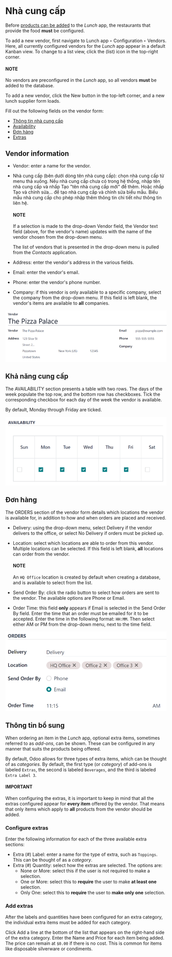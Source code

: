 # Nhà cung cấp

Before [products can be added](products.md) to the *Lunch* app, the restaurants that provide the
food **must** be configured.

To add a new vendor, first navigate to Lunch app ‣ Configuration ‣ Vendors.
Here, all currently configured vendors for the *Lunch* app appear in a default Kanban view. To
change to a list view, click the <i class="oi oi-view-list"></i> (list) icon in the top-right
corner.

#### NOTE
No vendors are preconfigured in the *Lunch* app, so all vendors **must** be added to the
database.

To add a new vendor, click the New button in the top-left corner, and a new lunch
supplier form loads.

Fill out the following fields on the vendor form:

- [Thông tin nhà cung cấp](#lunch-vendor-info)
- [Availability](#lunch-availability)
- [Đơn hàng](#lunch-orders)
- [Extras](#lunch-extras)

<a id="lunch-vendor-info"></a>

## Vendor information

- Vendor: enter a name for the vendor.
- Nhà cung cấp (bên dưới dòng tên nhà cung cấp): chọn nhà cung cấp từ menu thả xuống. Nếu nhà cung cấp chưa có trong hệ thống, nhập tên nhà cung cấp và nhấp Tạo "tên nhà cung cấp mới" để thêm. Hoặc nhấp Tạo và chỉnh sửa... để tạo nhà cung cấp và chỉnh sửa biểu mẫu. Biểu mẫu nhà cung cấp cho phép nhập thêm thông tin chi tiết như thông tin liên hệ.

  #### NOTE
  If a selection is made to the drop-down Vendor field, the Vendor text
  field (above, for the vendor's name) updates with the name of the vendor chosen from the
  drop-down menu.

  The list of vendors that is presented in the drop-down menu is pulled from the *Contacts*
  application.
- Address: enter the vendor's address in the various fields.
- Email: enter the vendor's email.
- Phone: enter the vendor's phone number.
- Company: if this vendor is only available to a specific company, select the company
  from the drop-down menu. If this field is left blank, the vendor's items are available to **all**
  companies.

![The top portion of the vendor form filled out.](../../../_images/vendor-info.png)

<a id="lunch-availability"></a>

## Khả năng cung cấp

The AVAILABILITY section presents a table with two rows. The days of the week populate
the top row, and the bottom row has checkboxes. Tick the corresponding checkbox for each day of the
week the vendor is available.

By default, Monday through Friday are ticked.

![The default view of the availability section, with Mon-Fri enabled.](../../../_images/availability.png)

<a id="lunch-orders"></a>

## Đơn hàng

The ORDERS section of the vendor form details which locations the vendor is available
for, in addition to how and when orders are placed and received.

- Delivery: using the drop-down menu, select Delivery if the vendor
  delivers to the office, or select No Delivery if orders must be picked up.
- Location: select which locations are able to order from this vendor. Multiple
  locations can be selected. If this field is left blank, **all** locations can order from the
  vendor.

  #### NOTE
  An `HQ Office` location is created by default when creating a database, and is
  available to select from the list.
- Send Order By: click the radio button to select how orders are sent to the vendor. The
  available options are Phone or Email.
- Order Time: this field **only** appears if Email is selected in the
  Send Order By field. Enter the time that an order must be emailed for it to be
  accepted. Enter the time in the following format: `HH:MM`. Then select either AM or
  PM from the drop-down menu, next to the time field.

![The orders section of a vendor form, with all fields filled out.](../../../_images/orders.png)

<a id="lunch-extras"></a>

## Thông tin bổ sung

When ordering an item in the *Lunch* app, optional extra items, sometimes referred to as *add-ons*,
can be shown. These can be configured in any manner that suits the products being offered.

By default, Odoo allows for three types of extra items, which can be thought of as *categories*. By
default, the first type (or *category*) of add-ons is labeled `Extras`, the second is labeled
`Beverages`, and the third is labeled `Extra Label 3`.

#### IMPORTANT
When configuring the extras, it is important to keep in mind that all the extras configured
appear for **every item** offered by the vendor. That means that only items which apply to
**all** products from the vendor should be added.

<a id="lunch-configure-extras"></a>

### Configure extras

Enter the following information for each of the three available extra sections:

- Extra (#) Label: enter a name for the type of extra, such as `Toppings`. This can be
  thought of as a *category*.
- Extra (#) Quantity: select how the extras are selected. The options are:
  - None or More: select this if the user is not required to make a selection.
  - One or More: select this to **require** the user to make **at least one** selection.
  - Only One: select this to **require** the user to **make only one** selection.

### Add extras

After the labels and quantities have been configured for an extra category, the individual extra
items must be added for each category.

Click Add a line at the bottom of the list that appears on the right-hand side of the
extra category. Enter the Name and Price for each item being added. The
price can remain at `$0.00` if there is no cost. This is common for items like disposable silverware
or condiments.
